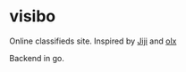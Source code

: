 # visibo

Online classifieds site. Inspired by [Jiji](https://jiji.co.ke) and [olx](https://www.olx.in/)

Backend in go.
